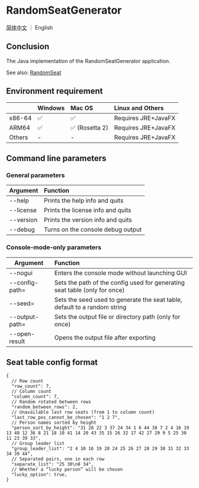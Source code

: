 # RandomSeatGenerator

[简体中文](README.md) ｜ English

## Conclusion

The Java implementation of the RandomSeatGenerator application.

See also: [RandomSeat](https://github.com/edp2021c1/RandomSeat)

## Environment requirement

|        | Windows | Mac OS        | Linux and Others     |
|--------|:--------|:--------------|:---------------------|
| x86-64 | ✅️      | ✅️            | Requires JRE+JavaFX️ |
| ARM64  | ✅       | ✅ (Rosetta 2) | Requires JRE+JavaFX️ |
| Others | -       | -             | Requires JRE+JavaFX️ |

## Command line parameters

### General parameters

| Argument  | Function                          |
|-----------|:----------------------------------|
| --help    | Prints the help info and quits    |
| --license | Prints the license info and quits |
| --version | Prints the version info and quits |
| --debug   | Turns on the console debug output |

### Console-mode-only parameters

| Argument             | Function                                                                   |
|----------------------|:---------------------------------------------------------------------------|
| --nogui              | Enters the console mode without launching GUI                              |
| --config-path=<path> | Sets the path of the config used for generating seat table (only for once) |
| --seed=<value>       | Sets the seed used to generate the seat table, default to a random string  |
| --output-path=<path> | Sets the output file or directory path (only for once)                     |
| --open-result        | Opens the output file after exporting                                      |

## Seat table config format

```json5
{
  // Row count
  "row_count": 7,
  // Column count
  "column_count": 7,
  // Random rotated between rows
  "random_between_rows": 2,
  // Unavailable last row seats (from 1 to column count)
  "last_row_pos_cannot_be_chosen": "1 2 7",
  // Person names sorted by height
  "person_sort_by_height": "31 28 22 3 37 24 34 1 6 44 38 7 2 4 16 19 13 40 12 36 8 21 18 10 41 14 20 43 35 15 26 32 17 42 27 29 9 5 25 30 11 23 39 33",
  // Group leader list
  "group_leader_list": "2 4 10 16 19 20 24 25 26 27 28 29 30 31 32 33 34 39 44",
  // Separated pairs, one in each row
  "separate_list": "25 30\n8 34",
  // Whether a “lucky person” will be chosen
  "lucky_option": true,
}
```

